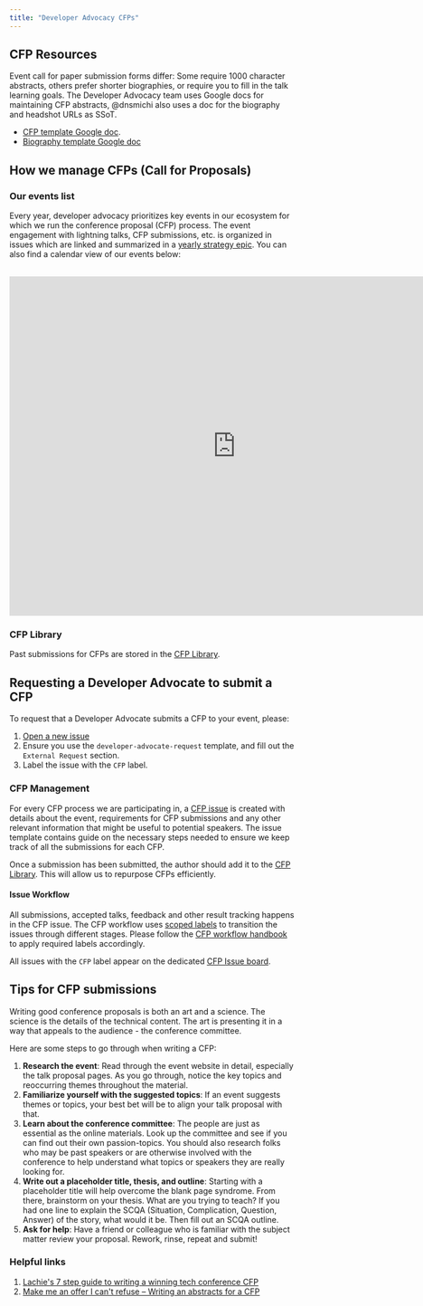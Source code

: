 ```yaml
---
title: "Developer Advocacy CFPs"
---
```


## CFP Resources

Event call for paper submission forms differ: Some require 1000 character abstracts, others prefer shorter biographies, or require you to fill in the talk learning goals. The Developer Advocacy team uses Google docs for maintaining CFP abstracts, @dnsmichi also uses a doc for the biography and headshot URLs as SSoT.

- [CFP template Google doc](https://docs.google.com/document/d/1vF9i4ZaR1_u52r_vUcVls0uhQIi7gzG9WkQ6l369FU4/edit#).
- [Biography template Google doc](https://docs.google.com/document/d/1e_Sk0OGpKjWbs8C3xrIk33cShvTgoqRO3r1aQApiB5M/edit)

## How we manage CFPs (Call for Proposals)

### Our events list

Every year, developer advocacy prioritizes key events in our ecosystem for which we run the conference proposal (CFP) process. The event engagement with lightning talks, CFP submissions, etc. is organized in issues which are linked and summarized in a [yearly strategy epic](https://gitlab.com/groups/gitlab-com/marketing/developer-relations/-/epics?state=opened&page=2&sort=start_date_desc&label_name[]=DevRel-Events&label_name[]=Events). You can also find a calendar view of our events below:

<br>

<iframe src="https://calendar.google.com/calendar/embed?src=c_7930fcb0c9e4783bdd3d23858ae9af4306f28d976a40c833f50710c7cb86ba82%40group.calendar.google.com&ctz=UTC" style="border: 0" width="800" height="600" frameborder="0" scrolling="no"></iframe>

### CFP Library

Past submissions for CFPs are stored in the [CFP Library](https://docs.google.com/spreadsheets/d/1KX8uf-4Ov8ybztJibQlGr9HvgH9VobpA8Nv5ecny1N4/edit#gid=0).

## Requesting a Developer Advocate to submit a CFP

To request that a Developer Advocate submits a CFP to your event, please:

1. [Open a new issue](https://gitlab.com/gitlab-com/marketing/developer-relations/developer-advocacy/developer-advocacy-meta/-/issues/new?issuable_template=developer-advocate-request)
1. Ensure you use the `developer-advocate-request` template, and fill out the `External Request` section.
1. Label the issue with the `CFP` label.

### CFP Management

For every CFP process we are participating in, a [CFP issue](https://gitlab.com/gitlab-com/marketing/developer-relations/developer-advocacy/developer-advocacy-meta/-/issues/new?issuable_template=cfp-meta) is created with details about the event, requirements for CFP submissions and any other relevant information that might be useful to potential speakers. The issue template contains guide on the necessary steps needed to ensure we keep track of all the submissions for each CFP.

Once a submission has been submitted, the author should add it to the [CFP Library](https://docs.google.com/spreadsheets/d/1KX8uf-4Ov8ybztJibQlGr9HvgH9VobpA8Nv5ecny1N4/edit#gid=0). This will allow us to repurpose CFPs efficiently.

#### Issue Workflow

All submissions, accepted talks, feedback and other result tracking happens in the CFP issue. The CFP workflow uses [scoped labels](/handbook/marketing/developer-relations/developer-advocacy/workflow/#cfp-labels) to transition the issues through different stages. Please follow the [CFP workflow handbook](/handbook/marketing/developer-relations/developer-advocacy/workflow/#cfp-workflow) to apply required labels accordingly.

All issues with the `CFP` label appear on the dedicated [CFP Issue board](https://gitlab.com/gitlab-com/marketing/corporate_marketing/corporate-marketing/-/boards/2415569?&label_name[]=CFP).

## Tips for CFP submissions 

Writing good conference proposals is both an art and a science. The science is the details of the technical content. The art is presenting it in a way that appeals to the audience - the conference committee.

Here are some steps to go through when writing a CFP:

1. **Research the event**: Read through the event website in detail, especially the talk proposal pages. As you go through, notice the key topics and reoccurring themes throughout the material.
2. **Familiarize yourself with the suggested topics**: If an event suggests themes or topics, your best bet will be to align your talk proposal with that.
3. **Learn about the conference committee**: The people are just as essential as the online materials. Look up the committee and see if you can find out their own passion-topics. You should also research folks who may be past speakers or are otherwise involved with the conference to help understand what topics or speakers they are really looking for.
4. **Write out a placeholder title, thesis, and outline**: Starting with a placeholder title will help overcome the blank page syndrome. From there, brainstorm on your thesis. What are you trying to teach? If you had one line to explain the SCQA (Situation, Complication, Question, Answer) of the story, what would it be. Then fill out an SCQA outline.
5. **Ask for help**: Have a friend or colleague who is familiar with the subject matter review your proposal. Rework, rinse, repeat and submit!

### Helpful links

1. [Lachie's 7 step guide to writing a winning tech conference CFP](https://medium.com/@LachlanEvenson/lachies-7-step-guide-to-writing-a-winning-tech-conference-cfp-4fa36a0d2672)
2. [Make me an offer I can't refuse – Writing an abstracts for a CFP](https://blog.ndcconferences.com/make-me-an-offer-i-cant-refuse-writing-an-abstracts-for-a-cfp/)
